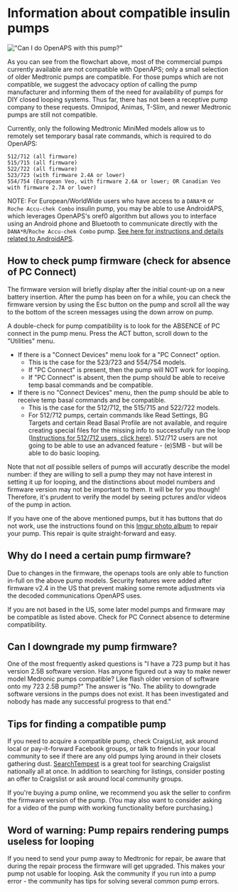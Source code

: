 # Information about compatible insulin pumps

!["Can I do OpenAPS with this pump?"](../Images/Can_I_close_the_loop_with_this_pump_July_13_2017.jpg)

As you can see from the flowchart above, most of the commercial pumps currently available are not compatible with OpenAPS; only a small selection of older Medtronic pumps are compatible.  For those pumps which are not compatible, we suggest the advocacy option of calling the pump manufacturer and informing them of the need for availability of pumps for DIY closed looping systems.  Thus far, there has not been a receptive pump company to these requests.  Omnipod, Animas, T-Slim, and newer Medtronic pumps are still not compatible.

Currently, only the following Medtronic MiniMed models allow us to remotely set temporary basal rate commands, which is required to do OpenAPS:

    512/712 (all firmware)
    515/715 (all firmware)
    522/722 (all firmware)
    523/723 (with firmware 2.4A or lower)
    554/754 (European Veo, with firmware 2.6A or lower; OR Canadian Veo with firmware 2.7A or lower)

NOTE: For European/WorldWide users who have access to a `DANA*R` or `Roche Accu-chek Combo` insulin pump, you may be able to use AndroidAPS, which leverages OpenAPS's oref0 algorithm but allows you to interface using an Android phone and Bluetooth to communicate directly with the `DANA*R`/`Roche Accu-chek Combo` pump. [See here for instructions and details related to AndroidAPS](https://github.com/MilosKozak/AndroidAPS).

## How to check pump firmware (check for absence of PC Connect)

The firmware version will briefly display after the initial count-up on a new battery insertion.  After the pump has been on for a while, you can check the firmware version by using the Esc button on the pump and scroll all the way to the bottom of the screen messages using the down arrow on pump. 

A double-check for pump compatibility is to look for the ABSENCE of PC connect in the pump menu.  Press the ACT button, scroll down to the "Utilities" menu.
* If there is a "Connect Devices" menu look for a "PC Connect" option. 
  * This is the case for the 523/723 and 554/754 models.
  * If "PC Connect" is present, then the pump will NOT work for looping. 
  * If "PC Connect" is absent, then the pump should be able to receive temp basal commands and be compatible.
 * If there is no "Connect Devices" menu, then the pump should be able to receive temp basal commands and be compatible.
   * This is the case for the 512/712, the 515/715 and 522/722 models. 
   * For 512/712 pumps, certain commands like Read Settings, BG Targets and certain Read Basal Profile are not available, and require creating special files for the missing info to successfully run the loop ([Instructions for 512/712 users, click here](http://openaps.readthedocs.io/en/latest/docs/Build%20Your%20Rig/x12-users.html)). 512/712 users are not going to be able to use an advanced feature - (e)SMB - but will be able to do basic looping.

Note that not _all_ possible sellers of pumps will accuratly describe the model number: if they are willing to sell a pump they may not have interest in setting it up for looping, and the distinctions about model numbers and firmware version may not be important to them. It will be for you though! Therefore, it's prudent to verify the model by seeing pctures and/or videos of the pump in action. 

If you have one of the above mentioned pumps, but it has buttons that do not work, use the instructions found on this [Imgur photo album](http://imgur.com/a/iOXAP) to repair your pump.  This repair is quite straight-forward and easy.

## Why do I need a certain pump firmware?

Due to changes in the firmware, the openaps tools are only able to function in-full on the above pump models. Security features were added after firmware v2.4 in the US that prevent making some remote adjustments via the decoded communications OpenAPS uses. 

If you are not based in the US, some later model pumps and firmware may be compatible as listed above. Check for PC Connect absence to determine compatibility.

## Can I downgrade my pump firmware?

One of the most frequently asked questions is "I have a 723 pump but it has version 2.5B software version.  Has anyone figured out a way to make newer model Medronic pumps compatible?  Like flash older version of software onto my 723 2.5B pump?"  The answer is "No.  The ability to downgrade software versions in the pumps does not exist.  It has been investigated and nobody has made any successful progress to that end."

## Tips for finding a compatible pump

If you need to acquire a compatible pump, check CraigsList, ask around local or pay-it-forward Facebook groups, or talk to friends in your local community to see if there are any old pumps lying around in their closets gathering dust. [SearchTempest](http://www.searchtempest.com) is a great tool for searching Craigslist nationally all at once. In addition to searching for listings, consider posting an offer to Craigslist or ask around local community groups.

If you're buying a pump online, we recommend you ask the seller to confirm the firmware version of the pump. (You may also want to consider asking for a video of the pump with working functionality before purchasing.)

## Word of warning: Pump repairs rendering pumps useless for looping

If you need to send your pump away to Medtronic for repair, be aware that during the repair process the firmware will get upgraded. This makes your pump not usable for looping. Ask the community if you run into a pump error - the community has tips for solving several common pump errors.

